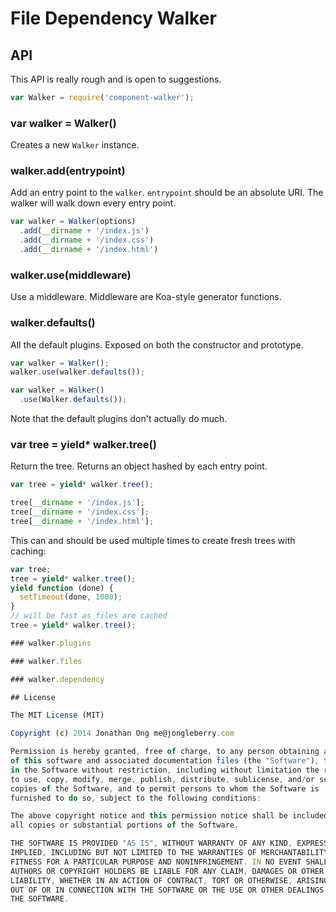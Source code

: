 
# File Dependency Walker

## API

This API is really rough and is open to suggestions.

```js
var Walker = require('component-walker');
```

### var walker = Walker()

Creates a new `Walker` instance.

### walker.add(entrypoint)

Add an entry point to the `walker`. `entrypoint` should be an absolute URI. The walker will walk down every entry point.

```js
var walker = Walker(options)
  .add(__dirname + '/index.js')
  .add(__dirname + '/index.css')
  .add(__dirname + '/index.html')
```

### walker.use(middleware)

Use a middleware.
Middleware are Koa-style generator functions.

### walker.defaults()

All the default plugins. Exposed on both the constructor and prototype.

```js
var walker = Walker();
walker.use(walker.defaults());

var walker = Walker()
  .use(Walker.defaults());
```

Note that the default plugins don't actually do much.

### var tree = yield* walker.tree()

Return the tree. Returns an object hashed by each entry point.

```js
var tree = yield* walker.tree();

tree[__dirname + '/index.js'];
tree[__dirname + '/index.css'];
tree[__dirname + '/index.html'];
```

This can and should be used multiple times to create fresh trees with caching:

```js
var tree;
tree = yield* walker.tree();
yield function (done) {
  setTimeout(done, 1000);
}
// will be fast as files are cached
tree = yield* walker.tree();

### walker.plugins

### walker.files

### walker.dependency

## License

The MIT License (MIT)

Copyright (c) 2014 Jonathan Ong me@jongleberry.com

Permission is hereby granted, free of charge, to any person obtaining a copy
of this software and associated documentation files (the "Software"), to deal
in the Software without restriction, including without limitation the rights
to use, copy, modify, merge, publish, distribute, sublicense, and/or sell
copies of the Software, and to permit persons to whom the Software is
furnished to do so, subject to the following conditions:

The above copyright notice and this permission notice shall be included in
all copies or substantial portions of the Software.

THE SOFTWARE IS PROVIDED "AS IS", WITHOUT WARRANTY OF ANY KIND, EXPRESS OR
IMPLIED, INCLUDING BUT NOT LIMITED TO THE WARRANTIES OF MERCHANTABILITY,
FITNESS FOR A PARTICULAR PURPOSE AND NONINFRINGEMENT. IN NO EVENT SHALL THE
AUTHORS OR COPYRIGHT HOLDERS BE LIABLE FOR ANY CLAIM, DAMAGES OR OTHER
LIABILITY, WHETHER IN AN ACTION OF CONTRACT, TORT OR OTHERWISE, ARISING FROM,
OUT OF OR IN CONNECTION WITH THE SOFTWARE OR THE USE OR OTHER DEALINGS IN
THE SOFTWARE.
